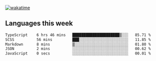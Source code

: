[![wakatime](https://wakatime.com/badge/user/2d08dcba-b829-42d8-897d-6a005f58591f.svg)](https://wakatime.com/@2d08dcba-b829-42d8-897d-6a005f58591f)

## Languages this week

<!--START_SECTION:waka-->

```txt
TypeScript    6 hrs 46 mins   █████████████████████▒░░░   85.71 %
SCSS          56 mins         ███░░░░░░░░░░░░░░░░░░░░░░   11.85 %
Markdown      8 mins          ▒░░░░░░░░░░░░░░░░░░░░░░░░   01.80 %
JSON          2 mins          ░░░░░░░░░░░░░░░░░░░░░░░░░   00.62 %
JavaScript    0 secs          ░░░░░░░░░░░░░░░░░░░░░░░░░   00.01 %
```

<!--END_SECTION:waka-->
